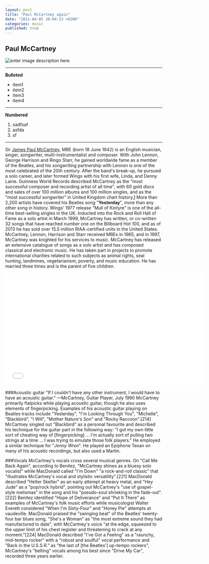 ```yaml
---
layout: post
title: "Paul McCartney again"
date: "2011-04-05 20:04:13 +0200"
categories: music
published: true
---
```


## Paul McCartney
![enter image description here][1]


----------

 **Bulleted** 
 
 - item1 
 - item2 
 - item3 
 - item4


----------


 **Numbered**
 

 1. sadfsaf   
 2. asfda
 3. sf


----------


Sir [James Paul McCartney][2], MBE (born 18 June 1942) is an English musician, singer, songwriter, multi-instrumentalist and composer. With John Lennon, George Harrison and Ringo Starr, he gained worldwide fame as a member of the Beatles, and his songwriting partnership with Lennon is one of the most celebrated of the 20th century. After the band's break-up, he pursued a solo career, and later formed Wings with his first wife, Linda, and Denny Laine.
Guinness World Records described McCartney as the "most successful composer and recording artist of all time", with 60 gold discs and sales of over 100 million albums and 100 million singles, and as the "most successful songwriter" in United Kingdom chart history.[1] More than 2,200 artists have covered his Beatles song "**Yesterday**", more than any other song in history. Wings' 1977 release "Mull of Kintyre" is one of the all-time best-selling singles in the UK. Inducted into the Rock and Roll Hall of Fame as a solo artist in March 1999, McCartney has written, or co-written 32 songs that have reached number one on the Billboard Hot 100, and as of 2013 he has sold over 15.5 million RIAA-certified units in the United States. McCartney, Lennon, Harrison and Starr received MBEs in 1965, and in 1997, McCartney was knighted for his services to music.
McCartney has released an extensive catalogue of songs as a solo artist and has composed classical and electronic music. He has taken part in projects to promote international charities related to such subjects as animal rights, seal hunting, landmines, vegetarianism, poverty, and music education. He has married three times and is the parent of five children.

<iframe width="640" height="360" src="//www.youtube.com/embed/6ePKo98d7cM" frameborder="0"></iframe>

###Acoustic guitar
"If I couldn't have any other instrument, I would have to have an acoustic guitar."
—McCartney, Guitar Player, July 1990
McCartney primarily flatpicks while playing acoustic guitar, though he also uses elements of fingerpicking. Examples of his acoustic guitar playing on Beatles tracks include "Yesterday", "I'm Looking Through You", "Michelle", "Blackbird", "I Will", "Mother Nature's Son" and "Rocky Raccoon".[214] McCartney singled out "Blackbird" as a personal favourite and described his technique for the guitar part in the following way: "I got my own little sort of cheating way of [fingerpicking] ... I'm actually sort of pulling two strings at a time ... I was trying to emulate those folk players." He employed a similar technique for "*Jenny Wren*". He played an Epiphone Texan on many of his acoustic recordings, but also used a Martin.

###Vocals
McCartney's vocals cross several musical genres. On "Call Me Back Again", according to Benitez, "McCartney shines as a bluesy solo vocalist" while MacDonald called "I'm Down" "a rock-and-roll classic" that "illustrates McCartney's vocal and stylistic versatility".[221] MacDonald described "Helter Skelter" as an early attempt at heavy metal, and "Hey Jude" as a "pop/rock hybrid", pointing out McCartney's "use of gospel-style melismas" in the song and his "pseudo-soul shrieking in the fade-out".[222] Benitez identified "Hope of Deliverance" and "Put It There" as examples of McCartney's folk music efforts while musicologist Walter Everett considered "When I'm Sixty-Four" and "Honey Pie" attempts at vaudeville. MacDonald praised the "swinging beat" of the Beatles' twenty-four bar blues song, "She's a Woman" as "the most extreme sound they had manufactured to date", with McCartney's voice "at the edge, squeezed to the upper limit of his chest register and threatening to crack at any moment."[224] MacDonald described "I've Got a Feeling" as a "raunchy, mid-tempo rocker" with a "robust and soulful" vocal performance and "Back in the U.S.S.R." as "the last of [the Beatles'] up-tempo rockers", McCartney's "belting" vocals among his best since "Drive My Car", recorded three years earlier.


  [1]: http://upload.wikimedia.org/wikipedia/commons/thumb/d/df/Paul_McCartney_black_and_white_2010.jpg/220px-Paul_McCartney_black_and_white_2010.jpg
  [2]: ertwetrw
